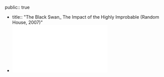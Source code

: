 public:: true

- title:: "The Black Swan_ The Impact of the Highly Improbable (Random House, 2007)"
- ![The Black Swan_ The Impact of the Highly Improbable (Random House, 2007).pdf](../assets/The_Black_Swan_The_Impact_of_the_Highly_Improbable_(Random_House,_2007)_1670313678901_0.pdf)